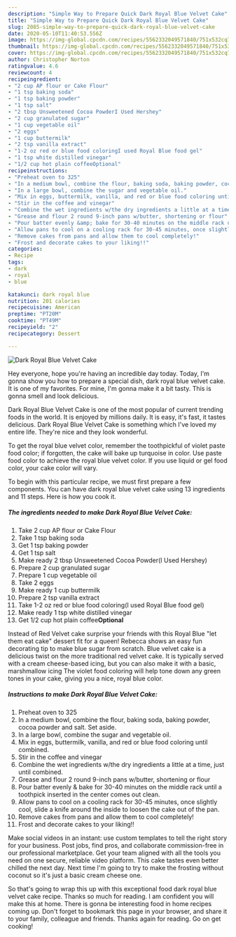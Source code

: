 ```yaml
---
description: "Simple Way to Prepare Quick Dark Royal Blue Velvet Cake"
title: "Simple Way to Prepare Quick Dark Royal Blue Velvet Cake"
slug: 2085-simple-way-to-prepare-quick-dark-royal-blue-velvet-cake
date: 2020-05-10T11:40:53.556Z
image: https://img-global.cpcdn.com/recipes/5562332049571840/751x532cq70/dark-royal-blue-velvet-cake-recipe-main-photo.jpg
thumbnail: https://img-global.cpcdn.com/recipes/5562332049571840/751x532cq70/dark-royal-blue-velvet-cake-recipe-main-photo.jpg
cover: https://img-global.cpcdn.com/recipes/5562332049571840/751x532cq70/dark-royal-blue-velvet-cake-recipe-main-photo.jpg
author: Christopher Norton
ratingvalue: 4.6
reviewcount: 4
recipeingredient:
- "2 cup AP flour or Cake Flour"
- "1 tsp baking soda"
- "1 tsp baking powder"
- "1 tsp salt"
- "2 tbsp Unsweetened Cocoa PowderI Used Hershey"
- "2 cup granulated sugar"
- "1 cup vegetable oil"
- "2 eggs"
- "1 cup buttermilk"
- "2 tsp vanilla extract"
- "1-2 oz red or blue food coloringI used Royal Blue food gel"
- "1 tsp white distilled vinegar"
- "1/2 cup hot plain coffeeOptional"
recipeinstructions:
- "Preheat oven to 325"
- "In a medium bowl, combine the flour, baking soda, baking powder, cocoa powder and salt. Set aside."
- "In a large bowl, combine the sugar and vegetable oil."
- "Mix in eggs, buttermilk, vanilla, and red or blue food coloring until combined."
- "Stir in the coffee and vinegar"
- "Combine the wet ingredients w/the dry ingredients a little at a time, just until combined."
- "Grease and flour 2 round 9-inch pans w/butter, shortening or flour"
- "Pour batter evenly &amp; bake for 30-40 minutes on the middle rack until a toothpick inserted in the center comes out clean."
- "Allow pans to cool on a cooling rack for 30-45 minutes, once slightly cool, slide a knife around the inside to loosen the cake out of the pan."
- "Remove cakes from pans and allow them to cool completely!"
- "Frost and decorate cakes to your liking!!"
categories:
- Recipe
tags:
- dark
- royal
- blue

katakunci: dark royal blue 
nutrition: 201 calories
recipecuisine: American
preptime: "PT20M"
cooktime: "PT49M"
recipeyield: "2"
recipecategory: Dessert

---
```



![Dark Royal Blue Velvet Cake](https://img-global.cpcdn.com/recipes/5562332049571840/751x532cq70/dark-royal-blue-velvet-cake-recipe-main-photo.jpg)

Hey everyone, hope you're having an incredible day today. Today, I'm gonna show you how to prepare a special dish, dark royal blue velvet cake. It is one of my favorites. For mine, I'm gonna make it a bit tasty. This is gonna smell and look delicious.

Dark Royal Blue Velvet Cake is one of the most popular of current trending foods in the world. It is enjoyed by millions daily. It is easy, it's fast, it tastes delicious. Dark Royal Blue Velvet Cake is something which I've loved my entire life. They're nice and they look wonderful.

To get the royal blue velvet color, remember the toothpickful of violet paste food color; if forgotten, the cake will bake up turquoise in color. Use paste food color to achieve the royal blue velvet color. If you use liquid or gel food color, your cake color will vary.


To begin with this particular recipe, we must first prepare a few components. You can have dark royal blue velvet cake using 13 ingredients and 11 steps. Here is how you cook it.

<!--inarticleads1-->

##### The ingredients needed to make Dark Royal Blue Velvet Cake:

1. Take 2 cup AP flour or Cake Flour
1. Take 1 tsp baking soda
1. Get 1 tsp baking powder
1. Get 1 tsp salt
1. Make ready 2 tbsp Unsweetened Cocoa Powder(I Used Hershey)
1. Prepare 2 cup granulated sugar
1. Prepare 1 cup vegetable oil
1. Take 2 eggs
1. Make ready 1 cup buttermilk
1. Prepare 2 tsp vanilla extract
1. Take 1-2 oz red or blue food coloring(I used Royal Blue food gel)
1. Make ready 1 tsp white distilled vinegar
1. Get 1/2 cup hot plain coffee**Optional**


Instead of Red Velvet cake surprise your friends with this Royal Blue &#34;let them eat cake&#34; dessert fit for a queen! Rebecca shows an easy fun decorating tip to make blue sugar from scratch. Blue velvet cake is a delicious twist on the more traditional red velvet cake. It is typically served with a cream cheese-based icing, but you can also make it with a basic, marshmallow icing The violet food coloring will help tone down any green tones in your cake, giving you a nice, royal blue color. 

<!--inarticleads2-->

##### Instructions to make Dark Royal Blue Velvet Cake:

1. Preheat oven to 325
1. In a medium bowl, combine the flour, baking soda, baking powder, cocoa powder and salt. Set aside.
1. In a large bowl, combine the sugar and vegetable oil.
1. Mix in eggs, buttermilk, vanilla, and red or blue food coloring until combined.
1. Stir in the coffee and vinegar
1. Combine the wet ingredients w/the dry ingredients a little at a time, just until combined.
1. Grease and flour 2 round 9-inch pans w/butter, shortening or flour
1. Pour batter evenly &amp; bake for 30-40 minutes on the middle rack until a toothpick inserted in the center comes out clean.
1. Allow pans to cool on a cooling rack for 30-45 minutes, once slightly cool, slide a knife around the inside to loosen the cake out of the pan.
1. Remove cakes from pans and allow them to cool completely!
1. Frost and decorate cakes to your liking!!


Make social videos in an instant: use custom templates to tell the right story for your business. Post jobs, find pros, and collaborate commission-free in our professional marketplace. Get your team aligned with all the tools you need on one secure, reliable video platform. This cake tastes even better chilled the next day. Next time I&#39;m going to try to make the frosting without coconut so it&#39;s just a basic cream cheese one. 

So that's going to wrap this up with this exceptional food dark royal blue velvet cake recipe. Thanks so much for reading. I am confident you will make this at home. There is gonna be interesting food in home recipes coming up. Don't forget to bookmark this page in your browser, and share it to your family, colleague and friends. Thanks again for reading. Go on get cooking!
